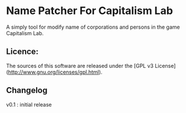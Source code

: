 Name Patcher For Capitalism Lab
===============================

A simply tool for modify name of corporations and persons in the game Capitalism Lab.


Licence:
----------
The sources of this software are released under the [GPL v3 License] (http://www.gnu.org/licenses/gpl.html).

Changelog
---------
v0.1 : initial release
